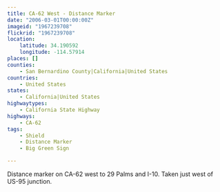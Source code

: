 ```yaml
---
title: CA-62 West - Distance Marker
date: "2006-03-01T00:00:00Z"
imageid: "1967239708"
flickrid: "1967239708"
location:
    latitude: 34.190592
    longitude: -114.57914
places: []
counties:
    - San Bernardino County|California|United States
countries:
    - United States
states:
    - California|United States
highwaytypes:
    - California State Highway
highways:
    - CA-62
tags:
    - Shield
    - Distance Marker
    - Big Green Sign

---
```

Distance marker on CA-62 west to 29 Palms and I-10.  Taken just west of US-95 junction.